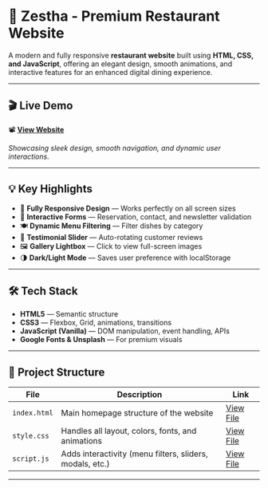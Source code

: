 # 🍝 Zestha - Premium Restaurant Website  

A modern and fully responsive **restaurant website** built using **HTML, CSS, and JavaScript**, offering an elegant design, smooth animations, and interactive features for an enhanced digital dining experience.  

---

## 🎬 Live Demo  

📽️ [**View Website**](https://github.com/vinithasriprathipati/zestha/blob/a9565495fdce3f30cc4ccc86737fbae30db6966f/Zestha%20Website%20Demo%20Video.mp4)  

*Showcasing sleek design, smooth navigation, and dynamic user interactions.*  

---

## 💡 Key Highlights  

- 🍷 **Fully Responsive Design** — Works perfectly on all screen sizes  
- 🧾 **Interactive Forms** — Reservation, contact, and newsletter validation  
- 🍽️ **Dynamic Menu Filtering** — Filter dishes by category  
- 💬 **Testimonial Slider** — Auto-rotating customer reviews  
- 🖼️ **Gallery Lightbox** — Click to view full-screen images  
- 🌗 **Dark/Light Mode** — Saves user preference with localStorage  

---

## 🛠️ Tech Stack  

- **HTML5** — Semantic structure  
- **CSS3** — Flexbox, Grid, animations, transitions  
- **JavaScript (Vanilla)** — DOM manipulation, event handling, APIs  
- **Google Fonts & Unsplash** — For premium visuals  

---

## 📂 Project Structure  

| File | Description | Link |
|------|--------------|------|
| `index.html` | Main homepage structure of the website | [View File](https://github.com/vinithasriprathipati/zestha/blob/main/index.html) |
| `style.css` | Handles all layout, colors, fonts, and animations | [View File](https://github.com/vinithasriprathipati/zestha/blob/main/style.css) |
| `script.js` | Adds interactivity (menu filters, sliders, modals, etc.) | [View File](https://github.com/vinithasriprathipati/zestha/blob/main/script.js) |

---
